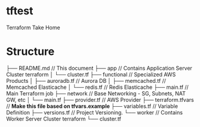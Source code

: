 # tftest
Terraform Take Home

# Structure
├── README.md // This document
├── app // Contains Application Server Cluster terraform
│   └── cluster.tf
├── functional // Specialized AWS Products
│   ├── auroradb.tf // Aurora DB
│   ├── memcached.tf // Memcached Elasticache
│   └── redis.tf // Redis Elasticache
├── main.tf // Main Terraform job
├── network // Base Networking - SG, Subnets, NAT GW, etc
│   └── main.tf
├── provider.tf // AWS Provider
├── terraform.tfvars // **Make this file based on tfvars.example**
├── variables.tf // Variable Definition
├── versions.tf // Project Versioning.
└── worker // Contains Worker Server Cluster terraform
    └── cluster.tf